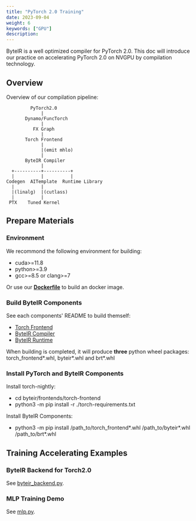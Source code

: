 ```yaml
---
title: "PyTorch 2.0 Training"
date: 2023-09-04
weight: 6
keywords: ["GPU"]
description: 
---
```


ByteIR is a well optimized compiler for PyTorch 2.0. This doc will introduce our practice on accelerating PyTorch 2.0 on NVGPU by compilation technology.

## Overview
Overview of our compilation pipeline:
```
         PyTorch2.0
             |
       Dynamo/FuncTorch
             |
          FX Graph
             |
       Torch Frontend
             |
             |(emit mhlo)
             |
       ByteIR Compiler
             |
  +----------+----------+
  |          |          |
Codegen  AITemplate  Runtime Library
  |          |
  |(linalg)  |(cutlass)
  |          |
 PTX    Tuned Kernel
```

## Prepare Materials
### Environment
We recommond the following environment for building:  
* cuda>=11.8
* python>=3.9
* gcc>=8.5 or clang>=7  

Or use our **[Dockerfile](https://github.com/bytedance/byteir/tree/main/docker/Dockerfile)** to build an docker image.
### Build ByteIR Components
See each components' README to build themself:  
* [Torch Frontend](https://github.com/bytedance/byteir/blob/main/frontends/torch-frontend/README.md)
* [ByteIR Compiler](https://github.com/bytedance/byteir/blob/main/compiler/README.md)
* [ByteIR Runtime](https://github.com/bytedance/byteir/blob/main/runtime/README.md)

When building is completed, it will produce **three** python wheel packages: torch_frontend*.whl, byteir*.whl and brt*.whl

### Install PyTorch and ByteIR Components
Install torch-nightly:
* cd byteir/frontends/torch-frontend
* python3 -m pip install -r ./torch-requirements.txt

Install ByteIR Components:
* python3 -m pip install /path_to/torch_frontend*.whl /path_to/byteir*.whl /path_to/brt*.whl

## Training Accelerating Examples

### ByteIR Backend for Torch2.0
See [byteir_backend.py](https://github.com/bytedance/byteir/tree/main/frontends/torch-frontend/examples/training/byteir_backend.py).
### MLP Training Demo
See [mlp.py](https://github.com/bytedance/byteir/tree/main/frontends/torch-frontend/examples/training/mlp.py).
